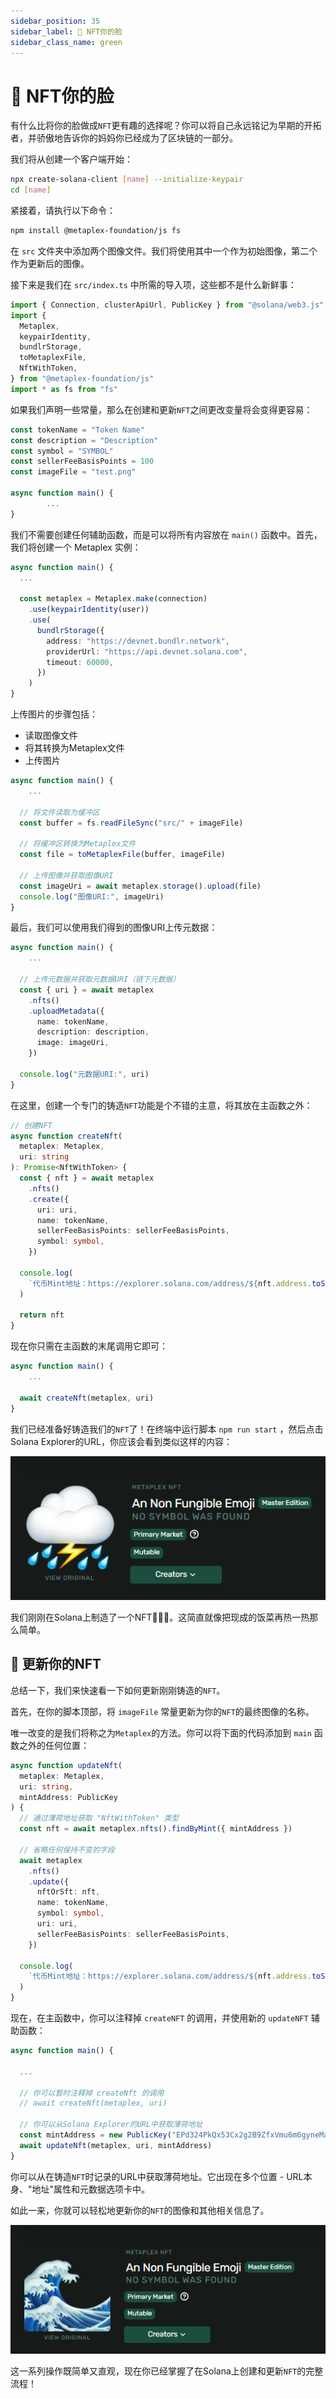 ```yaml
---
sidebar_position: 35
sidebar_label: 🤨 NFT你的脸
sidebar_class_name: green
---
```


# 🤨 NFT你的脸

有什么比将你的脸做成`NFT`更有趣的选择呢？你可以将自己永远铭记为早期的开拓者，并骄傲地告诉你的妈妈你已经成为了区块链的一部分。

我们将从创建一个客户端开始：

```bash
npx create-solana-client [name] --initialize-keypair
cd [name]
```

紧接着，请执行以下命令：

```bash
npm install @metaplex-foundation/js fs
```

在 `src` 文件夹中添加两个图像文件。我们将使用其中一个作为初始图像，第二个作为更新后的图像。

接下来是我们在 `src/index.ts` 中所需的导入项，这些都不是什么新鲜事：

```ts
import { Connection, clusterApiUrl, PublicKey } from "@solana/web3.js"
import {
  Metaplex,
  keypairIdentity,
  bundlrStorage,
  toMetaplexFile,
  NftWithToken,
} from "@metaplex-foundation/js"
import * as fs from "fs"
```

如果我们声明一些常量，那么在创建和更新`NFT`之间更改变量将会变得更容易：

```ts
const tokenName = "Token Name"
const description = "Description"
const symbol = "SYMBOL"
const sellerFeeBasisPoints = 100
const imageFile = "test.png"

async function main() {
		...
}
```

我们不需要创建任何辅助函数，而是可以将所有内容放在 `main()` 函数中。首先，我们将创建一个 Metaplex 实例：

```ts
async function main() {
  ...

  const metaplex = Metaplex.make(connection)
    .use(keypairIdentity(user))
    .use(
      bundlrStorage({
        address: "https://devnet.bundlr.network",
        providerUrl: "https://api.devnet.solana.com",
        timeout: 60000,
      })
    )
}
```

上传图片的步骤包括：

- 读取图像文件
- 将其转换为Metaplex文件
- 上传图片

```ts
async function main() {
	...

  // 将文件读取为缓冲区
  const buffer = fs.readFileSync("src/" + imageFile)

  // 将缓冲区转换为Metaplex文件
  const file = toMetaplexFile(buffer, imageFile)

  // 上传图像并获取图像URI
  const imageUri = await metaplex.storage().upload(file)
  console.log("图像URI:", imageUri)
}
```

最后，我们可以使用我们得到的图像URI上传元数据：

```ts
async function main() {
	...

  // 上传元数据并获取元数据URI（链下元数据）
  const { uri } = await metaplex
    .nfts()
    .uploadMetadata({
      name: tokenName,
      description: description,
      image: imageUri,
    })

  console.log("元数据URI:", uri)
}
```

在这里，创建一个专门的铸造`NFT`功能是个不错的主意，将其放在主函数之外：

```ts
// 创建NFT
async function createNft(
  metaplex: Metaplex,
  uri: string
): Promise<NftWithToken> {
  const { nft } = await metaplex
    .nfts()
    .create({
      uri: uri,
      name: tokenName,
      sellerFeeBasisPoints: sellerFeeBasisPoints,
      symbol: symbol,
    })

  console.log(
    `代币Mint地址：https://explorer.solana.com/address/${nft.address.toString()}?cluster=devnet`
  )

  return nft
}
```

现在你只需在主函数的末尾调用它即可：

```ts
async function main() {
	...

  await createNft(metaplex, uri)
}
```

我们已经准备好铸造我们的`NFT`了！在终端中运行脚本 `npm run start` ，然后点击Solana Explorer的URL，你应该会看到类似这样的内容：

![](./img/cloud-nft.png)

我们刚刚在Solana上制造了一个NFT🎉🎉🎉。这简直就像把现成的饭菜再热一热那么简单。

## 🤯 更新你的NFT

总结一下，我们来快速看一下如何更新刚刚铸造的`NFT`。

首先，在你的脚本顶部，将 `imageFile` 常量更新为你的`NFT`的最终图像的名称。

唯一改变的是我们将称之为`Metaplex`的方法。你可以将下面的代码添加到 `main` 函数之外的任何位置：

```ts
async function updateNft(
  metaplex: Metaplex,
  uri: string,
  mintAddress: PublicKey
) {
  // 通过薄荷地址获取 "NftWithToken" 类型
  const nft = await metaplex.nfts().findByMint({ mintAddress })

  // 省略任何保持不变的字段
  await metaplex
    .nfts()
    .update({
      nftOrSft: nft,
      name: tokenName,
      symbol: symbol,
      uri: uri,
      sellerFeeBasisPoints: sellerFeeBasisPoints,
    })

  console.log(
    `代币Mint地址：https://explorer.solana.com/address/${nft.address.toString()}?cluster=devnet`
  )
}
```

现在，在主函数中，你可以注释掉 `createNFT` 的调用，并使用新的 `updateNFT` 辅助函数：

```ts
async function main() {

  ...

  // 你可以暂时注释掉 createNft 的调用
  // await createNft(metaplex, uri)

  // 你可以从Solana Explorer的URL中获取薄荷地址
  const mintAddress = new PublicKey("EPd324PkQx53Cx2g2B9ZfxVmu6m6gyneMaoWTy2hk2bW")
  await updateNft(metaplex, uri, mintAddress)
}
```

你可以从在铸造`NFT`时记录的URL中获取薄荷地址。它出现在多个位置 - URL本身、"地址"属性和元数据选项卡中。

如此一来，你就可以轻松地更新你的`NFT`的图像和其他相关信息了。

![](./img/river-nft.png)

这一系列操作既简单又直观，现在你已经掌握了在Solana上创建和更新`NFT`的完整流程！
